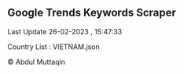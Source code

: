 

## Google Trends Keywords Scraper 
 
Last Update 26-02-2023 , 15:47:33

Country List :
VIETNAM.json



© Abdul Muttaqin 
